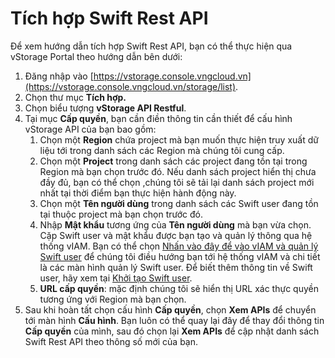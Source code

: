 # Tích hợp Swift Rest API

Để xem hướng dẫn tích hợp Swift Rest API, bạn có thể thực hiện qua vStorage Portal theo hướng dẫn bên dưới:&#x20;

1. Đăng nhập vào [https://vstorage.console.vngcloud.vn](https://vstorage.console.vngcloud.vn/storage/list).
2. Chọn thư mục **Tích hợp.**
3. Chọn biểu tượng **vStorage API Restful**.
4. Tại mục **Cấp quyền**, bạn cần điền thông tin cần thiết để cấu hình vStorage API của bạn bao gồm:
   1. Chọn một **Region** chứa project mà bạn muốn thực hiện truy xuất dữ liệu tới trong danh sách các Region mà chúng tôi cung cấp.
   2. Chọn một **Project** trong danh sách các project đang tồn tại trong Region mà bạn chọn trước đó. Nếu danh sách project hiển thị chưa đầy đủ, bạn có thể chọn ,chúng tôi sẽ tải lại danh sách project mới nhất tại thời điểm bạn thực hiện hành động này.
   3. Chọn một **Tên người dùng** trong danh sách các Swift user đang tồn tại thuộc project mà bạn chọn trước đó.
   4. Nhập **Mật khẩu** tương ứng của **Tên người dùng** mà bạn vừa chọn. Cặp Swift user và mật khẩu được bạn tạo và quản lý thông qua hệ thống vIAM. Bạn có thể chọn [Nhấn vào đây để vào vIAM và quản lý Swift user](https://hcm-3.console.vngcloud.vn/iam/vstorage-credentials/swift) để chúng tôi điều hướng bạn tới hệ thống vIAM và chi tiết là các màn hình quản lý Swift user. Để biết thêm thông tin về Swift user, hãy xem tại [Khởi tạo Swift user](https://docs.vngcloud.vn/pages/viewpage.action?pageId=59804859).
   5. **URL cấp quyền**: mặc định chúng tôi sẽ hiển thị URL xác thực quyền tương ứng với Region mà bạn chọn.&#x20;
5. Sau khi hoàn tất chọn cấu hình **Cấp quyền**, chọn **Xem APIs** để chuyển tới màn hình **Cấu hình**. Bạn luôn có thể quay lại đây để thay đổi thông tin **Cấp quyền** của mình, sau đó chọn lại **Xem APIs** để cập nhật danh sách Swift Rest API theo thông số mới của bạn.&#x20;
